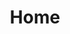 ---
layout: home
home_text: Welcome to my website, you can find some of my projects and my resume
title: Home
---